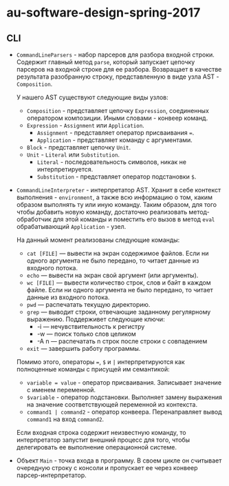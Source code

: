 # au-software-design-spring-2017

## CLI

* `CommandLineParsers` - набор парсеров для разбора входной строки.
   Содержит главный метод `parse`, который запускает цепочку парсеров 
   на входной строке для ее разбора.
   Возвращает в качестве результата разобранную строку, 
   представленную в виде узла AST - `Composition`.
   
   У нашего AST существуют следующие виды узлов:
   * `Composition` - представляет цепочку `Expression`,
     соединенных оператором композиции.
     Иными словами - конвеер команд.
   * `Expression` - `Assignment` или `Application`.
       * `Assignment` - представляет оператор присваивания `=`.
       * `Application` - представляет команду с аргументами.
   * `Block` - представляет цепочку `Unit`.
   * `Unit` - `Literal` или `Substitution`.
       * `Literal` - последовательность символов, никак не интерпретируется.
       * `Substitution` - представляет оператор подстановки `$`.  

* `CommandLineInterpreter` - интерпретатор AST.
  Хранит в себе контекст выполнения - `environment`,
  а также всю информацию о том, каким образом выполнять ту
  или иную команду. Таким образом, для того чтобы добавить новую команду,
  достаточно реализовать метод-обработчик для этой команды
  и поместить его вызов в метод `eval` обрабатывающий `Application` - узел.
  
  На данный момент реализованы следующие команды:
    * `cat [FILE]` — вывести на экран содержимое файлов.
                     Если ни одного аргумента не было передано, 
                     то читает данные из входного потока.
    * `echo` — вывести на экран свой аргумент (или аргументы).
    * `wc [FILE]` — вывести количество строк, слов и байт в каждом файле.
                    Если ни одного аргумента не было передано, 
                    то читает данные из входного потока.
    * `pwd` — распечатать текущую директорию.
    * `grep` — выводит строки, отвечающие заданному регулярному выражению. Поддерживет следующие ключи:
        * -i — нечувствительность к регистру
        * -w — поиск только слов целиком
        * -A n — распечатать n строк после строки с совпадением
    * `exit` — завершить работу программы.
    
    Помимо этого, операторы `=`, `$` и `|` 
    интерпретируются как полноценные команды с присущей им семантикой:
    * `variable = value` - оператор присваивания.
       Записывает значение с именем переменной.
    * `$variable` - оператор подстановки. 
       Выполняет замену выражения на значение соответствующей переменной из контекста.
    * `command1 | command2` - оператор конвеера.
      Перенаправляет вывод `command1` на вход `command2`.
    
    Если входная строка содержит неизвестную команду,
    то интерпретатор запустит внешний процесс для того,
    чтобы делегировать ее выполнение операционной системе.
  
* Объект `Main` - точка входа в программу.
  В своем цикле он считывает очередную строку с консоли 
  и пропускает ее через конвеер парсер-интерпретатор.

